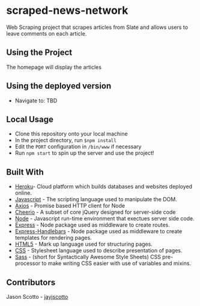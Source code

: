 # scraped-news-network
Web Scraping project that scrapes articles from Slate and allows users to leave comments on each article.

## Using the Project
The homepage will display the articles

## Using the deployed version
* Navigate to: TBD 

## Local Usage
* Clone this repository onto your local machine
* In the project directory, run `$npm install`
* Edit the `PORT` configuration in `/bin/www` if necessary
* Run `npm start` to spin up the server and use the project!


## Built With
* [Heroku](https://www.heroku.com/)- Cloud platform which builds databases and websites deployed online. 
* [Javascript](https://www.javascript.com/) - The scripting language used to manipulate the DOM.  
* [Axios](https://www.npmjs.com/package/axios) - Promise based HTTP client for Node
* [Cheerio](https://www.npmjs.com/package/cheerio) - A subset of core jQuery designed for server-side code
* [Node](https://nodejs.org/en) - Javascript run-time environment that exectues server side code.
* [Express](https://www.npmjs.com/package/express) - Node package used as middleware to create routes.
* [Express-Handlebars](https://www.npmjs.com/package/express-handlebars) - Node package used as middleware to create templates for rendering pages. 
* [HTML5](https://developer.mozilla.org/en-US/docs/Web/Guide/HTML/HTML5) - Mark up language used for structuring pages. 
* [CSS](https://developer.mozilla.org/en-US/docs/Web/CSS) - Stylesheet language used to describe presentation of pages. 
* [Sass](https://sass-lang.com/) -  (short for Syntactically Awesome Style Sheets) CSS pre-processor to make writing CSS easier with use of variables and mixins.


## Contributors
Jason Scotto - [jayjscotto](https://github.com/jayjscotto)
